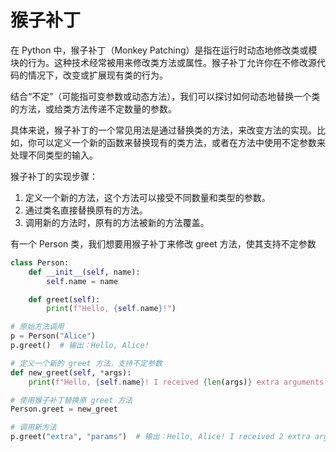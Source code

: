 # 猴子补丁

在 Python 中，猴子补丁（Monkey Patching）是指在运行时动态地修改类或模块的行为。这种技术经常被用来修改类方法或属性。猴子补丁允许你在不修改源代码的情况下，改变或扩展现有类的行为。

结合“不定”（可能指可变参数或动态方法），我们可以探讨如何动态地替换一个类的方法，或给类方法传递不定数量的参数。

具体来说，猴子补丁的一个常见用法是通过替换类的方法，来改变方法的实现。比如，你可以定义一个新的函数来替换现有的类方法，或者在方法中使用不定参数来处理不同类型的输入。

猴子补丁的实现步骤：

1. 定义一个新的方法，这个方法可以接受不同数量和类型的参数。
2. 通过类名直接替换原有的方法。
3. 调用新的方法时，原有的方法被新的方法覆盖。

有一个 Person 类，我们想要用猴子补丁来修改 greet 方法，使其支持不定参数

```py
class Person:
    def __init__(self, name):
        self.name = name

    def greet(self):
        print(f"Hello, {self.name}!")

# 原始方法调用
p = Person("Alice")
p.greet()  # 输出：Hello, Alice!

# 定义一个新的 greet 方法，支持不定参数
def new_greet(self, *args):
    print(f"Hello, {self.name}! I received {len(args)} extra arguments.")

# 使用猴子补丁替换原 greet 方法
Person.greet = new_greet

# 调用新方法
p.greet("extra", "params")  # 输出：Hello, Alice! I received 2 extra arguments.

```